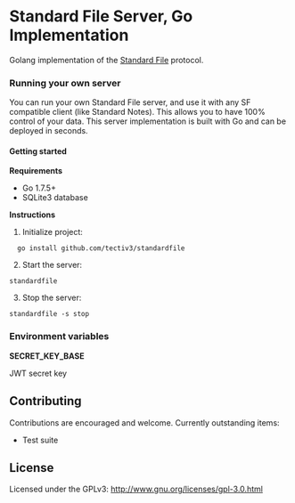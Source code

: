 # Standard File Server, Go Implementation

Golang implementation of the [Standard File](https://standardfile.org/) protocol.


### Running your own server
You can run your own Standard File server, and use it with any SF compatible client (like Standard Notes).
This allows you to have 100% control of your data.
This server implementation is built with Go and can be deployed in seconds.

#### Getting started

**Requirements**

- Go 1.7.5+
- SQLite3 database

**Instructions**

1. Initialize project:

```
  go install github.com/tectiv3/standardfile
```

2. Start the server:

```
standardfile
```

3. Stop the server:

```
standardfile -s stop
```

### Environment variables

**SECRET_KEY_BASE**

JWT secret key

## Contributing
Contributions are encouraged and welcome. Currently outstanding items:

- Test suite

## License

Licensed under the GPLv3: http://www.gnu.org/licenses/gpl-3.0.html
